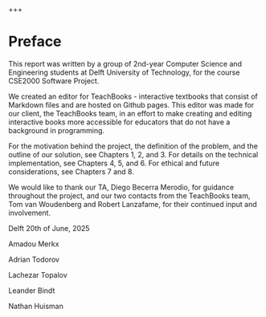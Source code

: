 +++
# Preface

This report was written by a group of 2nd-year Computer Science and Engineering students at Delft University of Technology, for the course CSE2000 Software Project.

We created an editor for TeachBooks - interactive textbooks that consist of Markdown files and are hosted on Github pages. This editor was made for our client, the TeachBooks team, in an effort to make creating and editing interactive books more accessible for educators that do not have a background in programming.

For the motivation behind the project, the definition of the problem, and the outline of our solution, see Chapters 1, 2, and 3. For details on the technical implementation, see Chapters 4, 5, and 6. For ethical and future considerations, see Chapters 7 and 8.

We would like to thank our TA, Diego Becerra Merodio, for guidance throughout the project, and our two contacts from the TeachBooks team, Tom van Woudenberg and Robert Lanzafame, for their continued input and involvement.

Delft 20th of June, 2025

Amadou Merkx &#x20;

Adrian Todorov &#x20;

Lachezar Topalov &#x20;

Leander Bindt &#x20;

Nathan Huisman